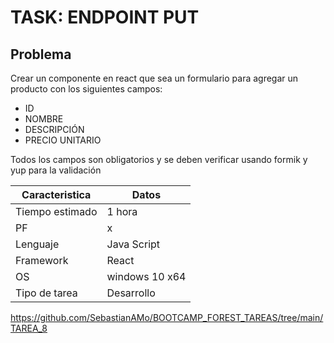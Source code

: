 # TASK: ENDPOINT PUT

## Problema

Crear un componente en react que sea un formulario para agregar un producto con los siguientes campos:

* ID
* NOMBRE
* DESCRIPCIÓN
* PRECIO UNITARIO

Todos los campos son obligatorios y se deben verificar usando formik y yup para la validación

| Caracteristica  | Datos          |
| --------------- | -------------- |
| Tiempo estimado | 1 hora         |
| PF              | x              |
| Lenguaje        | Java Script    |
| Framework       | React          |
| OS              | windows 10 x64 |
| Tipo de tarea   | Desarrollo     |

<https://github.com/SebastianAMo/BOOTCAMP_FOREST_TAREAS/tree/main/TAREA_8>
